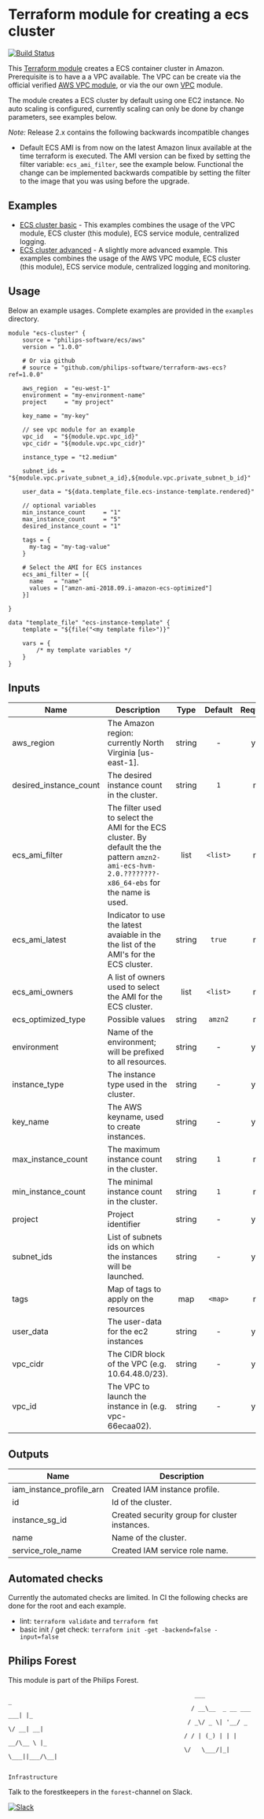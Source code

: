 # Terraform module for creating a ecs cluster
[![Build Status](https://travis-ci.com/philips-software/terraform-aws-ecs.svg?branch=develop)](https://travis-ci.com/philips-software/terraform-aws-ecs)

This [Terraform module]() creates a ECS container cluster in Amazon. Prerequisite is to have a a VPC available. The VPC can be create via the official verified [AWS VPC module](https://registry.terraform.io/modules/terraform-aws-modules/vpc/aws/1.37.0), or via the our own [VPC](https://github.com/philips-software/terraform-aws-vpc) module.

The module creates a ECS cluster by default using one EC2 instance. No auto scaling is configured, currently scaling can only be done by change parameters, see examples below.

*Note:* Release 2.x contains the following backwards incompatible changes
- Default ECS AMI is from now on the latest Amazon linux available at the time terraform is executed. The AMI version can be fixed by setting the filter variable: `ecs_ami_filter`, see the example below. Functional the change can be implemented backwards compatible by setting the filter to the image that you was using before the upgrade.

## Examples
- [ECS cluster basic](examples/ecs-cluster-advanced) - This examples combines the usage of the VPC module, ECS cluster (this module), ECS service module, centralized logging.
- [ECS cluster advanced](examples/ecs-cluster-advanced) - A slightly more advanced example. This examples combines the usage of the AWS VPC module, ECS cluster (this module), ECS service module, centralized logging and monitoring.

## Usage
Below an example usages. Complete examples are provided in the `examples` directory.

```
module "ecs-cluster" {
    source = "philips-software/ecs/aws"
    version = "1.0.0"

    # Or via github
    # source = "github.com/philips-software/terraform-aws-ecs?ref=1.0.0"

    aws_region  = "eu-west-1"
    environment = "my-environment-name"
    project     = "my project"

    key_name = "my-key"

    // see vpc module for an example
    vpc_id   = "${module.vpc.vpc_id}"
    vpc_cidr = "${module.vpc.vpc_cidr}"

    instance_type = "t2.medium"

    subnet_ids = "${module.vpc.private_subnet_a_id},${module.vpc.private_subnet_b_id}"

    user_data = "${data.template_file.ecs-instance-template.rendered}"

    // optional variables
    min_instance_count     = "1"
    max_instance_count     = "5"
    desired_instance_count = "1"

    tags = {
      my-tag = "my-tag-value"
    }

    # Select the AMI for ECS instances
    ecs_ami_filter = [{
      name   = "name"
      values = ["amzn-ami-2018.09.i-amazon-ecs-optimized"]
    }]

}

data "template_file" "ecs-instance-template" {
    template = "${file("<my template file>")}"

    vars = {
        /* my template variables */
    }
}
```


## Inputs

| Name | Description | Type | Default | Required |
|------|-------------|:----:|:-----:|:-----:|
| aws_region | The Amazon region: currently North Virginia [us-east-1]. | string | - | yes |
| desired_instance_count | The desired instance count in the cluster. | string | `1` | no |
| ecs_ami_filter | The filter used to select the AMI for the ECS cluster. By default the the pattern `amzn2-ami-ecs-hvm-2.0.????????-x86_64-ebs` for the name is used. | list | `<list>` | no |
| ecs_ami_latest | Indicator to use the latest avaiable in the the list of the AMI's for the ECS cluster. | string | `true` | no |
| ecs_ami_owners | A list of owners used to select the AMI for the ECS cluster. | list | `<list>` | no |
| ecs_optimized_type | Possible values | string | `amzn2` | no |
| environment | Name of the environment; will be prefixed to all resources. | string | - | yes |
| instance_type | The instance type used in the cluster. | string | - | yes |
| key_name | The AWS keyname, used to create instances. | string | - | yes |
| max_instance_count | The maximum instance count in the cluster. | string | `1` | no |
| min_instance_count | The minimal instance count in the cluster. | string | `1` | no |
| project | Project identifier | string | - | yes |
| subnet_ids | List of subnets ids on which the instances will be launched. | string | - | yes |
| tags | Map of tags to apply on the resources | map | `<map>` | no |
| user_data | The user-data for the ec2 instances | string | - | yes |
| vpc_cidr | The CIDR block of the VPC (e.g. 10.64.48.0/23). | string | - | yes |
| vpc_id | The VPC to launch the instance in (e.g. vpc-66ecaa02). | string | - | yes |

## Outputs

| Name | Description |
|------|-------------|
| iam_instance_profile_arn | Created IAM instance profile. |
| id | Id of the cluster. |
| instance_sg_id | Created security group for cluster instances. |
| name | Name of the cluster. |
| service_role_name | Created IAM service role name. |


## Automated checks
Currently the automated checks are limited. In CI the following checks are done for the root and each example.
- lint: `terraform validate` and `terraform fmt`
- basic init / get check: `terraform init -get -backend=false -input=false`

## Philips Forest

This module is part of the Philips Forest.

```
                                                     ___                   _
                                                    / __\__  _ __ ___  ___| |_
                                                   / _\/ _ \| '__/ _ \/ __| __|
                                                  / / | (_) | | |  __/\__ \ |_
                                                  \/   \___/|_|  \___||___/\__|  

                                                                 Infrastructure
```

Talk to the forestkeepers in the `forest`-channel on Slack.

[![Slack](https://philips-software-slackin.now.sh/badge.svg)](https://philips-software-slackin.now.sh)
